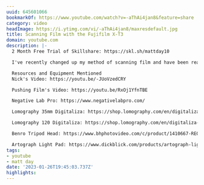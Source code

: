 ```yaml
---
uuid: 645601066
bookmarkOf: https://www.youtube.com/watch?v=-aThAi4jan8&feature=share
category: video
headImage: https://i.ytimg.com/vi/-aThAi4jan8/maxresdefault.jpg
title: Scanning Film with the Fujifilm X-T3
domain: youtube.com
description: |-
  2 Month Free Trial of Skillshare: https://skl.sh/mattday10

  I've recently changed up my method of scanning film and have been really happy with the results. I went from years of scanning with an Epson V600 to using my Fujifilm X-T3 and a macro lens. Today, I'm breaking down the entire process from start to finish.

  Resources and Equipment Mentioned
  Nick's Video: https://youtu.be/-JUoVzedCRY

  Pushing Film's Video: https://youtu.be/RxOj1YfnTBE

  Negative Lab Pro: https://www.negativelabpro.com/

  Lomography 35mm Digitaliza: https://shop.lomography.com/en/digitaliza-35mm-scanning-mask

  Lomography 120 Digitaliza: https://shop.lomography.com/en/digitaliza-120-scanning-mask

  Benro Tripod Head: https://www.bhphotovideo.com/c/product/1410667-REG/benro_hd2a_3_way_pan_head.html

  Artograph Light Pad: https://www.dickblick.com/products/artograph-lightpad-lx-led-light-box/?clickTracking=true&wmcp=pla&wmcid=items&wmckw=55337-1021&gclid=CjwKCAiAy-_iBRAaEiwAYhSlA17wNHRINHkOYP8mP7_6AoTActmsjU9DyaN4ThI7F-Jl6WIsIhz3ZhoCM64QAvD_BwE#itemspecs
tags:
- youtube
- matt day
date: '2023-01-26T19:45:03.737Z'
highlights: 
---
```



